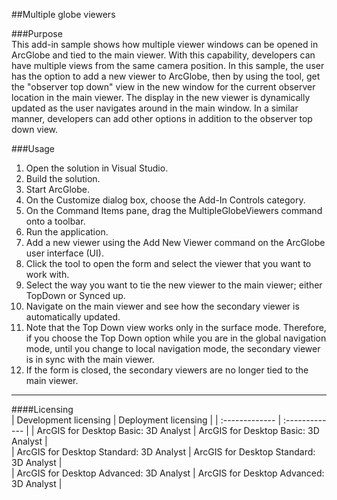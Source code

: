 ##Multiple globe viewers

###Purpose  
This add-in sample shows how multiple viewer windows can be opened in ArcGlobe and tied to the main viewer. With this capability, developers can have multiple views from the same camera position. In this sample, the user has the option to add a new viewer to ArcGlobe, then by using the tool, get the "observer top down" view in the new window for the current observer location in the main viewer. The display in the new viewer is dynamically updated as the user navigates around in the main window. In a similar manner, developers can add other options in addition to the observer top down view.  


###Usage
1. Open the solution in Visual Studio.  
1. Build the solution.  
1. Start ArcGlobe.  
1. On the Customize dialog box, choose the Add-In Controls category.  
1. On the Command Items pane, drag the MultipleGlobeViewers command onto a toolbar.  
1. Run the application.  
1. Add a new viewer using the Add New Viewer command on the ArcGlobe user interface (UI).  
1. Click the tool to open the form and select the viewer that you want to work with.  
1. Select the way you want to tie the new viewer to the main viewer; either TopDown or Synced up.  
1. Navigate on the main viewer and see how the secondary viewer is automatically updated.  
1. Note that the Top Down view works only in the surface mode. Therefore, if you choose the Top Down option while you are in the global navigation mode, until you change to local navigation mode, the secondary viewer is in sync with the main viewer.  
1. If the form is closed, the secondary viewers are no longer tied to the main viewer.  









---------------------------------

####Licensing  
| Development licensing | Deployment licensing | 
| :------------- | :------------- | 
| ArcGIS for Desktop Basic: 3D Analyst | ArcGIS for Desktop Basic: 3D Analyst |  
| ArcGIS for Desktop Standard: 3D Analyst | ArcGIS for Desktop Standard: 3D Analyst |  
| ArcGIS for Desktop Advanced: 3D Analyst | ArcGIS for Desktop Advanced: 3D Analyst |  



